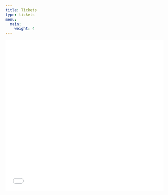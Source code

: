 ```yaml
---
title: Tickets
type: tickets
menu:
  main:
    weight: 4
---
```


<div style="width:100%; text-align:left;"><iframe src="//eventbrite.com.au/tickets-external?eid=34774084222&ref=etckt" frameborder="0" height="480" width="100%" vspace="0" hspace="0" marginheight="5" marginwidth="5" scrolling="auto" allowtransparency="true"></iframe><div style="font-family:Helvetica, Arial; font-size:12px; padding:10px 0 5px; margin:2px; width:100%; text-align:left;" ></div></div>
